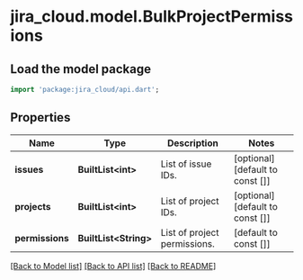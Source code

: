 # jira_cloud.model.BulkProjectPermissions

## Load the model package
```dart
import 'package:jira_cloud/api.dart';
```

## Properties
Name | Type | Description | Notes
------------ | ------------- | ------------- | -------------
**issues** | **BuiltList&lt;int&gt;** | List of issue IDs. | [optional] [default to const []]
**projects** | **BuiltList&lt;int&gt;** | List of project IDs. | [optional] [default to const []]
**permissions** | **BuiltList&lt;String&gt;** | List of project permissions. | [default to const []]

[[Back to Model list]](../README.md#documentation-for-models) [[Back to API list]](../README.md#documentation-for-api-endpoints) [[Back to README]](../README.md)


